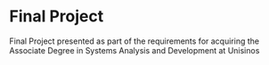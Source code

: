 # Final Project

Final Project presented as part of the requirements for acquiring the Associate Degree in Systems Analysis and Development at Unisinos
